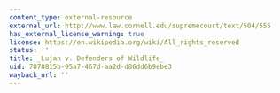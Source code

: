 ```yaml
---
content_type: external-resource
external_url: http://www.law.cornell.edu/supremecourt/text/504/555
has_external_license_warning: true
license: https://en.wikipedia.org/wiki/All_rights_reserved
status: ''
title: _Lujan v. Defenders of Wildlife_
uid: 7878815b-95a7-467d-aa2d-d86dd6b9ebe3
wayback_url: ''
---
```

